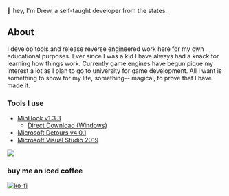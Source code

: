 👋 hey, I'm Drew, a self-taught developer from the states.

## About
I develop tools and release reverse engineered work here for my own educational purposes.
Ever since I was a kid I have always had a knack for learning how things work.
Currently game engines have begun pique my interest a lot as I plan to go to university for
game development. All I want is something to show for my life, something-- magical, to prove that I have made it.

### Tools I use
* [MinHook v1.3.3](https://github.com/TsudaKageyu/minhook)
    * [Direct Download (Windows)](https://github.com/TsudaKageyu/minhook/releases/download/v1.3.3/MinHook_133_bin.zip)
* [Microsoft Detours v4.0.1](https://github.com/microsoft/Detours)
* [Microsoft Visual Studio 2019](https://visualstudio.microsoft.com)
    
![](https://i.imgur.com/4M7IWwP.gif)
### buy me an iced coffee
[![ko-fi](https://www.ko-fi.com/img/githubbutton_sm.svg)](https://ko-fi.com/drewmarkum)
